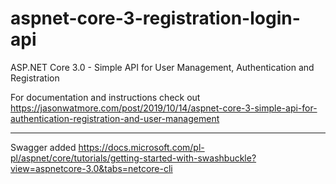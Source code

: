 # aspnet-core-3-registration-login-api

ASP.NET Core 3.0 - Simple API for User Management, Authentication and Registration

For documentation and instructions check out https://jasonwatmore.com/post/2019/10/14/aspnet-core-3-simple-api-for-authentication-registration-and-user-management

---

Swagger added
https://docs.microsoft.com/pl-pl/aspnet/core/tutorials/getting-started-with-swashbuckle?view=aspnetcore-3.0&tabs=netcore-cli
